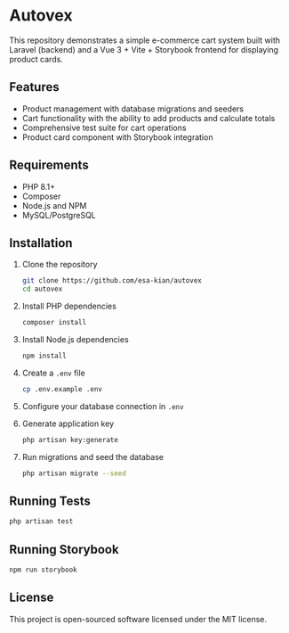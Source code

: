 # Autovex
This repository demonstrates a simple e-commerce cart system built with Laravel (backend) and a Vue 3 + Vite + Storybook frontend for displaying product cards.

## Features

- Product management with database migrations and seeders
- Cart functionality with the ability to add products and calculate totals
- Comprehensive test suite for cart operations
- Product card component with Storybook integration

## Requirements

- PHP 8.1+
- Composer
- Node.js and NPM
- MySQL/PostgreSQL

## Installation

1. Clone the repository
   ```bash
   git clone https://github.com/esa-kian/autovex
   cd autovex
   ```

2. Install PHP dependencies
   ```bash
   composer install
   ```

3. Install Node.js dependencies
   ```bash
   npm install
   ```

4. Create a `.env` file
   ```bash
   cp .env.example .env
   ```

5. Configure your database connection in `.env`

6. Generate application key
   ```bash
   php artisan key:generate
   ```

7. Run migrations and seed the database
   ```bash
   php artisan migrate --seed
   ```

## Running Tests

```bash
php artisan test
```

## Running Storybook

```bash
npm run storybook
```

## License
This project is open-sourced software licensed under the MIT license.